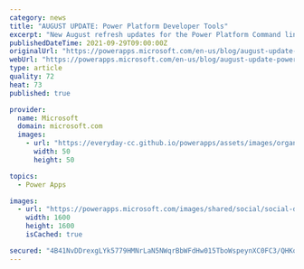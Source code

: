 ```yaml
---
category: news
title: "AUGUST UPDATE: Power Platform Developer Tools"
excerpt: "New August refresh updates for the Power Platform Command line and development tools"
publishedDateTime: 2021-09-29T09:00:00Z
originalUrl: "https://powerapps.microsoft.com/en-us/blog/august-update-power-platform-developer-tools/"
webUrl: "https://powerapps.microsoft.com/en-us/blog/august-update-power-platform-developer-tools/"
type: article
quality: 72
heat: 73
published: true

provider:
  name: Microsoft
  domain: microsoft.com
  images:
    - url: "https://everyday-cc.github.io/powerapps/assets/images/organizations/microsoft.com-50x50.jpg"
      width: 50
      height: 50

topics:
  - Power Apps

images:
  - url: "https://powerapps.microsoft.com/images/shared/social/social-default-image.png"
    width: 1600
    height: 1600
    isCached: true

secured: "4B41NvDDrexgLYk5779HMNrLaN5NWqrBbWFdHw015TboWspeynXC0FC3/QHKoAGwrHFWaXFolOkhsrRNgk0G61pnqr8kQImgl4B5A6dHwaGg6ocjLL2uWYZN+kNVDWj/DLNMa1xD4EMd+VDUKot6GF/xAQM/0PzMDiSw1QtPblJ6uOnNQV7aIklSigLPdWG58ZxvI/hSlQmCzgHHKMzJ/admYLNldTZt120qYcqd33+7CtQg1icV40V7cKBK0+ITvBqlv2DjSV/MXl//RslmxkyMguHjr7zEdVN7svIXB8UYJ4HsSZfCbXAX7+2PPeXDDKOwdq2PVwXuCvz3XT0/XiwqED+3HOBx6s8hrWTAX3Y=;CGNjqkyzselDX0WBfJN+gA=="
---
```


